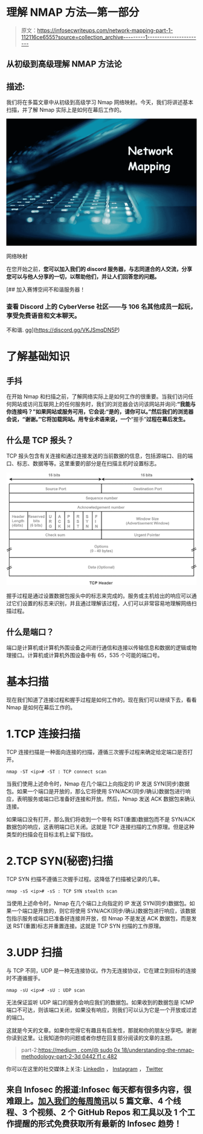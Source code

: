 # 理解 NMAP 方法—第一部分

> 原文：<https://infosecwriteups.com/network-mapping-part-1-112116ce6555?source=collection_archive---------1----------------------->

## 从初级到高级理解 NMAP 方法论

## 描述:

我们将在多篇文章中从初级到高级学习 Nmap 网络映射。今天，我们将讲述基本扫描，并了解 Nmap 实际上是如何在幕后工作的。

![](img/db42d452b0791521ef9c4adc93b92400.png)

网络映射

在您开始之前，**您可以加入我们的 discord 服务器，与志同道合的人交流，分享您可以与他人分享的一切，以帮助他们，并让人们回答您的问题。**

[](https://discord.gg/VKJSmqDN5P) [## 加入赛博空间不和谐服务器！

### 查看 Discord 上的 CyberVerse 社区——与 106 名其他成员一起玩，享受免费语音和文本聊天。

不和谐. gg](https://discord.gg/VKJSmqDN5P) 

# 了解基础知识

## 手抖

在开始 Nmap 和扫描之前，了解网络实际上是如何工作的很重要。当我们访问任何网站或访问互联网上的任何服务时，我们的浏览器会访问该网站并询问:**“我能与你连接吗？”**如果网站或服务可用，它会说:**“是的，请你可以。”**然后我们的浏览器会说，**“谢谢。”它将加载网站。用专业术语来说，一个**“握手”**过程在幕后发生。**

## 什么是 TCP 报头？

TCP 报头包含有关连接和通过连接发送的当前数据的信息，包括源端口、目的端口、标志、数据等等。这里重要的部分是在扫描主机时设置标志。

![](img/cf630c6aecb42b462aa1fcde620bd230.png)

握手过程是通过设置数据包报头中的标志来完成的。服务或主机给出的响应可以通过它们设置的标志来识别，并且通过理解该过程，人们可以非常容易地理解网络扫描过程。

## 什么是端口？

端口是计算机或计算机外围设备之间进行通信和连接以传输信息和数据的逻辑或物理接口。计算机或计算机外围设备中有 65，535 个可能的端口号。

# 基本扫描

现在我们知道了连接过程和握手过程是如何工作的。现在我们可以继续下去，看看 Nmap 是如何在幕后工作的。

# 1.TCP 连接扫描

TCP 连接扫描是一种面向连接的扫描，遵循三次握手过程来确定给定端口是否打开。

```
nmap -ST <ip># -ST : TCP connect scan
```

当我们使用上述命令时，Nmap 在几个端口上向指定的 IP 发送 SYN(同步)数据包。如果一个端口是开放的，那么它将使用 SYN/ACK(同步/确认)数据包进行响应，表明服务或端口已准备好连接和开放。然后，Nmap 发送 ACK 数据包来确认连接。

如果端口没有打开，那么我们将收到一个带有 RST(重置)数据包而不是 SYN/ACK 数据包的响应，这表明端口已关闭。这就是 TCP 连接扫描的工作原理。但是这种类型的扫描会在目标主机上留下指纹。

# 2.TCP SYN(秘密)扫描

TCP SYN 扫描不遵循三次握手过程。这降低了扫描被记录的几率。

```
nmap -sS <ip># -sS : TCP SYN stealth scan
```

当使用上述命令时，Nmap 在几个端口上向指定的 IP 发送 SYN(同步)数据包。如果一个端口是开放的，则它将使用 SYN/ACK(同步/确认)数据包进行响应，该数据包指示服务或端口已准备好连接并开放，但 Nmap 不是发送 ACK 数据包，而是发送 RST(重置)标志并重置连接。这就是 TCP SYN 扫描的工作原理。

# 3.UDP 扫描

与 TCP 不同，UDP 是一种无连接协议。作为无连接协议，它在建立到目标的连接时不遵循握手。

```
nmap -sU <ip># -sU : UDP scan
```

无法保证监听 UDP 端口的服务会响应我们的数据包。如果收到的数据包是 ICMP 端口不可达，则该端口关闭，如果没有响应，则我们可以认为它是一个开放或过滤的端口。

这就是今天的文章。如果你觉得它有趣且有启发性，那就和你的朋友分享吧。谢谢你读到这里。让我知道你的问题或者你想在回复部分阅读的文章的主题。

> part-2:[https://medium . com/@ sudo 0x 18/understanding-the-nmap-methodology-part-2-3d 0442 f1 c 482](https://medium.com/@sudo0x18/understanding-the-nmap-methodology-part-2-3d0442f1c482)

你可以在这里的社交媒体上关注: [LinkedIn](https://www.linkedin.com/in/jay-vadhaiya-3b74531b1/) ， [Instagram](https://www.instagram.com/mr.jv_2407/) ， [Twitter](https://twitter.com/sudo0x18)

## 来自 Infosec 的报道:Infosec 每天都有很多内容，很难跟上。[加入我们的每周简讯](https://weekly.infosecwriteups.com/)以 5 篇文章、4 个线程、3 个视频、2 个 GitHub Repos 和工具以及 1 个工作提醒的形式免费获取所有最新的 Infosec 趋势！